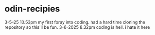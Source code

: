 # odin-recipies
3-5-25 10.53pm my first foray into coding. had a hard time cloning the repository so this'll be fun.
3-6-2025 8.32pm coding is hell. i hate it here
